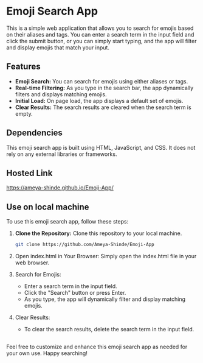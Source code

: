 # Emoji Search App

This is a simple web application that allows you to search for emojis based on their aliases and tags. You can enter a search term in the input field and click the submit button, or you can simply start typing, and the app will filter and display emojis that match your input.

## Features

- **Emoji Search:** You can search for emojis using either aliases or tags.
- **Real-time Filtering:** As you type in the search bar, the app dynamically filters and displays matching emojis.
- **Initial Load:** On page load, the app displays a default set of emojis.
- **Clear Results:** The search results are cleared when the search term is empty.


## Dependencies

This emoji search app is built using HTML, JavaScript, and CSS. It does not rely on any external libraries or frameworks.

## Hosted Link
https://ameya-shinde.github.io/Emoji-App/

## Use on local machine

To use this emoji search app, follow these steps:

1. **Clone the Repository:** Clone this repository to your local machine.

   ```bash
   git clone https://github.com/Ameya-Shinde/Emoji-App
   
2. Open index.html in Your Browser: Simply open the index.html file in your web browser.
3. Search for Emojis:
   * Enter a search term in the input field.
   * Click the "Search" button or press Enter.
   * As you type, the app will dynamically filter and display matching emojis.

4. Clear Results:
   * To clear the search results, delete the search term in the input field.
## 
Feel free to customize and enhance this emoji search app as needed for your own use. Happy searching!


